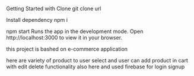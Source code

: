 Getting Started with Clone
git clone url

Install dependency
npm i

npm start
Runs the app in the development mode.
Open http://localhost:3000 to view it in your browser.

this project is bashed on e-commerce application

here are variety of product to user select 
and user can add product in cart
with edit delete functionality also here 
and used firebase for login signup
